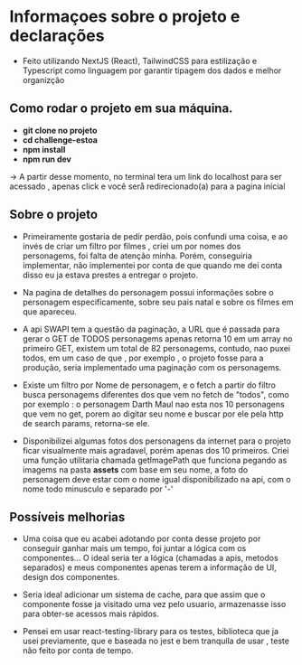 # Informaçoes sobre o projeto e declarações
- Feito utilizando NextJS (React), TailwindCSS para estilização e Typescript como linguagem por garantir tipagem dos dados e melhor organizção


## Como rodar o projeto em sua máquina.
- **git clone no projeto**
- **cd challenge-estoa**
- **npm install** 
- **npm run dev**

-> A partir desse momento, no terminal tera um link do localhost para ser acessado , apenas click e você serå redirecionado(a) para a pagina inicial

## Sobre o projeto


- Primeiramente gostaria de pedir perdão, pois confundi uma coisa, e ao invés de criar um filtro por filmes , criei um por nomes dos personagems, foi falta de atenção minha. Porém, conseguiria implementar, não implementei por conta de que quando me dei conta disso eu ja estava prestes a entregar o projeto.

- Na pagina de detalhes do personagem possui informações sobre o personagem especificamente, sobre seu pais natal e sobre os filmes em que apareceu.

- A api SWAPI tem a questão da paginação, a URL que é passada para gerar o GET de TODOS personagems apenas retorna 10 em um array no primeiro GET, existem um total de 82 personagems, contudo, nao puxei todos, em um caso de que , por exemplo , o projeto fosse para a produção, seria implementado uma paginação com os personagems.

- Existe um filtro por Nome de personagem, e o fetch a partir do filtro busca personagems diferentes dos que vem no fetch de "todos", como por exemplo : o personagem Darth Maul nao esta nos 10 personagens que vem no get, porem ao digitar seu nome e buscar por ele pela http de search params, retorna-se ele.

- Disponibilizei algumas fotos dos personagens da internet para o projeto ficar visualmente mais agradavel, porém apenas dos 10 primeiros. Criei uma função utilitaria chamada getImagePath que funciona pegando as imagems na pasta **assets** com base em seu nome, a foto do personagem deve estar com o nome igual disponibilizado na api, com o nome todo minusculo e separado por '-'

## Possíveis melhorias

- Uma coisa que eu acabei adotando por conta desse projeto por conseguir ganhar mais um tempo, foi juntar a lógica com os componentes... O ideal seria ter a lógica (chamadas a apis, metodos separados) e meus componentes apenas terem a informação de UI, design dos componentes.

- Seria ideal adicionar um sistema de cache, para que assim que o componente fosse ja visitado uma vez pelo usuario, armazenasse isso para obter-se acessos mais rápidos.

- Pensei em usar react-testing-library para os testes, biblioteca que ja usei previamente, que e baseada no jest e bem tranquila de usar , teste não feito por conta de tempo.